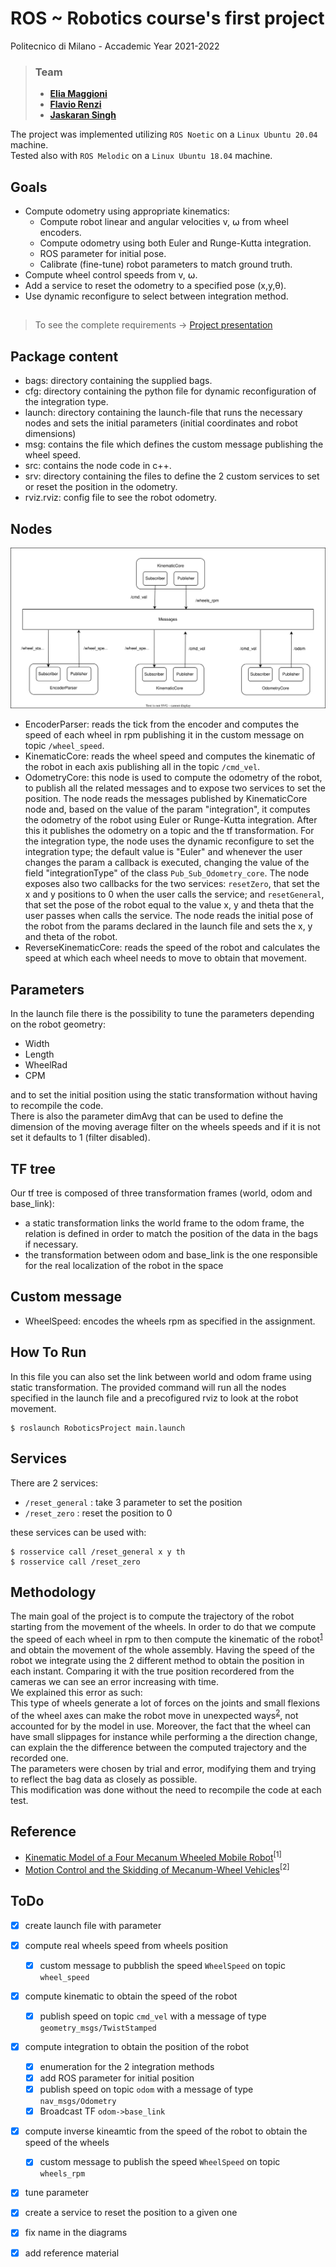 # ROS ~ Robotics course's first project
Politecnico di Milano - Accademic Year 2021-2022

>### Team
>* [__Elia Maggioni__](https://github.com/Eliaxie)
>* [__Flavio Renzi__](https://github.com/FlavioRenzi)
>* [__Jaskaran Singh__](https://github.com/zJaska)

The project was implemented utilizing `ROS Noetic` on a `Linux Ubuntu 20.04` machine.<br>
Tested also with `ROS Melodic` on a `Linux Ubuntu 18.04` machine.

## Goals
- Compute odometry using appropriate kinematics:
    - Compute robot linear and angular velocities v, ⍵ from wheel encoders.
    - Compute odometry using both Euler and Runge-Kutta integration.
    - ROS parameter for initial pose.
    - Calibrate (fine-tune) robot parameters to match ground truth.
- Compute wheel control speeds from v, ⍵.
- Add a service to reset the odometry to a specified pose (x,y,θ).
- Use dynamic reconfigure to select between integration method.

##
> To see the complete requirements -> [Project presentation](Project1.pdf)


## Package content
- bags: directory containing the supplied bags.
- cfg: directory containing the python file for dynamic reconfiguration of the integration type.
- launch: directory containing the launch-file that runs the necessary nodes and sets the initial parameters (initial coordinates and robot dimensions)
- msg: contains the file which defines the custom message publishing the wheel speed.
- src: contains the node code in c++.
- srv: directory containing the files to define the 2 custom services to set or reset the position in the odometry.
- rviz.rviz: config file to see the robot odometry.

## Nodes
![BlockDiagram](./BlockDiagram.drawio.svg)
- EncoderParser: reads the tick from the encoder and computes the speed of each wheel in rpm publishing it in the custom message on topic `/wheel_speed`.
- KinematicCore: reads the wheel speed and computes the kinematic of the robot in each axis publishing all in the topic `/cmd_vel`.
- OdometryCore: 
this node is used to compute the odometry of the robot, to publish all the related messages and to expose two services to set the position.
The node reads the messages published by KinematicCore node and, based on the value of the param "integration",
it computes the odometry of the robot using Euler or Runge-Kutta integration. After this it publishes the odometry on a topic and the tf transformation.
For the integration type, the node uses the dynamic reconfigure to set the integration type; the default value is "Euler"
and whenever the user changes the param a callback is executed, changing the value of the field "integrationType" of the class `Pub_Sub_Odometry_core`.
The node exposes also two callbacks for the two services: `resetZero`, that set the x and y positions to 0 when the user calls the service;
and `resetGeneral`, that set the pose of the robot equal to the value x, y and theta that the user passes when calls the service.
The node reads the initial pose of the robot from the params declared in the launch file and sets the x, y and theta of the robot.
- ReverseKinematicCore: reads the speed of the robot and calculates the speed at which each wheel needs to move to obtain that movement.



## Parameters
In the launch file there is the possibility to tune the parameters depending on the robot geometry:
- Width
- Length
- WheelRad
- CPM

and to set the initial position using the static transformation without having to recompile the code.<br>
There is also the parameter dimAvg that can be used to define the dimension of the moving average filter on the wheels speeds and if it is not set it defaults to 1 (filter disabled).

## TF tree
Our tf tree is composed of three transformation frames (world, odom and base_link):
- a static transformation links the world frame to the odom frame, the relation is defined in order to match the position of the data in the bags if necessary.
- the transformation between odom and base_link is the one responsible for the real localization of the robot in the space

## Custom message
- WheelSpeed: encodes the wheels rpm as specified in the assignment.

## How To Run

In this file you can also set the link between world and odom frame using static transformation.
The provided command will run all the nodes specified in the launch file and a precofigured rviz to look at the robot movement.

```console
$ roslaunch RoboticsProject main.launch
```
## Services

There are 2 services:
- `/reset_general` : take 3 parameter to set the position
- `/reset_zero` : reset the position to 0

these services can be used with:

```console
$ rosservice call /reset_general x y th
$ rosservice call /reset_zero
```

## Methodology
The main goal of the project is to compute the trajectory of the robot starting from the movement of the wheels.
In order to do that we compute the speed of each wheel in rpm to then compute the kinematic of the robot<sup>[1](#reference)</sup> and obtain the movement of the whole assembly. Having the speed of the robot we integrate using the 2 different method to obtain the position in each instant.
Comparing it with the true position recordered from the cameras we can see an error increasing with time. <br>We explained this error as such:<br>
This type of wheels generate a lot of forces on the joints and small flexions of the wheel axes can make the robot move in unexpected ways<sup>[2](#reference)</sup>, not accounted for by the model in use.
Moreover, the fact that the wheel can have small slippages for instance while performing a the direction change, can explain the the difference between the computed trajectory and the recorded one.<br>
The parameters were chosen by trial and error, modifying them and trying to reflect the bag data as closely as possible.<br>
This modification was done without the need to recompile the code at each test.


## Reference
- [Kinematic Model of a Four Mecanum Wheeled Mobile
Robot](https://research.ijcaonline.org/volume113/number3/pxc3901586.pdf)<sup>[1]</sup>
- [Motion Control and the Skidding of Mecanum-Wheel Vehicles](https://ijiset.com/vol5/v5s5/IJISET_V5_I05_10.pdf)<sup>[2]</sup>

## ToDo
- [x] create launch file with parameter
- [x] compute real wheels speed from wheels position
    - [x] custom message to pubblish the speed `WheelSpeed`  on topic `wheel_speed`
- [x] compute kinematic to obtain the speed of the robot
    - [x] publish speed on topic `cmd_vel` with a message of type `geometry_msgs/TwistStamped`
- [x] compute integration to obtain the position of the robot
    - [x] enumeration for the 2 integration methods
    - [x] add ROS parameter for initial position
    - [x] publish speed on topic `odom` with a message of type `nav_msgs/Odometry`
    - [x] Broadcast TF `odom->base_link`
- [x] compute inverse kineamtic from the speed of the robot to obtain the speed of the wheels
    - [x] custom message to publish the speed `WheelSpeed` on topic `wheels_rpm` 
- [x] tune parameter
- [x] create a service to reset the position to a given one
- [x] fix name in the diagrams
- [x] add reference material


